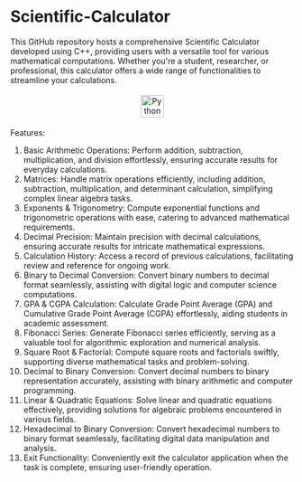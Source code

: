 # Scientific-Calculator
This GitHub repository hosts a comprehensive Scientific Calculator developed using C++, providing users with a versatile tool for various mathematical computations. Whether you're a student, researcher, or professional, this calculator offers a wide range of functionalities to streamline your calculations.

<p align="center">
<img src="https://w7.pngwing.com/pngs/46/626/png-transparent-c-logo-the-c-programming-language-computer-icons-computer-programming-source-code-programming-miscellaneous-template-blue.png" alt="Python" height="40" style="vertical-align:top; margin:4px">
</p>

Features:

1. Basic Arithmetic Operations: Perform addition, subtraction, multiplication, and division effortlessly, ensuring accurate results for everyday calculations.
2. Matrices: Handle matrix operations efficiently, including addition, subtraction, multiplication, and determinant calculation, simplifying complex linear algebra tasks.
3. Exponents & Trigonometry: Compute exponential functions and trigonometric operations with ease, catering to advanced mathematical requirements.
4. Decimal Precision: Maintain precision with decimal calculations, ensuring accurate results for intricate mathematical expressions.
5. Calculation History: Access a record of previous calculations, facilitating review and reference for ongoing work.
6. Binary to Decimal Conversion: Convert binary numbers to decimal format seamlessly, assisting with digital logic and computer science computations.
7. GPA & CGPA Calculation: Calculate Grade Point Average (GPA) and Cumulative Grade Point Average (CGPA) effortlessly, aiding students in academic assessment.
8. Fibonacci Series: Generate Fibonacci series efficiently, serving as a valuable tool for algorithmic exploration and numerical analysis.
9. Square Root & Factorial: Compute square roots and factorials swiftly, supporting diverse mathematical tasks and problem-solving.
10. Decimal to Binary Conversion: Convert decimal numbers to binary representation accurately, assisting with binary arithmetic and computer programming.
11. Linear & Quadratic Equations: Solve linear and quadratic equations effectively, providing solutions for algebraic problems encountered in various fields.
12. Hexadecimal to Binary Conversion: Convert hexadecimal numbers to binary format seamlessly, facilitating digital data manipulation and analysis.
13. Exit Functionality: Conveniently exit the calculator application when the task is complete, ensuring user-friendly operation.

